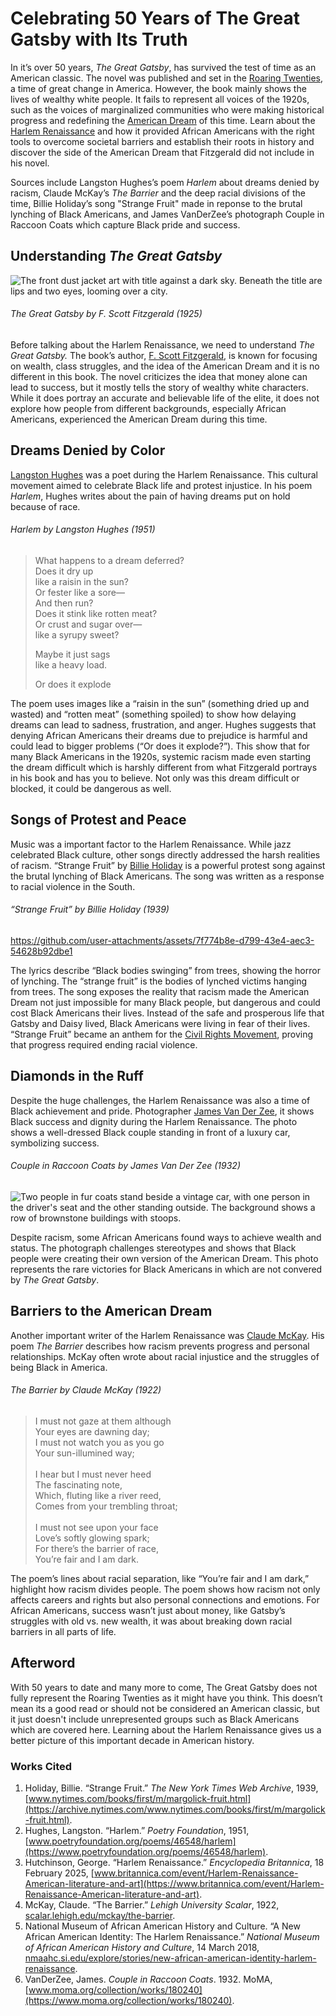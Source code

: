 # Celebrating 50 Years of The Great Gatsby with Its Truth

In it’s over 50 years, _The Great Gatsby_, has survived the test of time as an American classic. The novel was published and set in the [Roaring Twenties], a time of great change in America. However, the book mainly shows the lives of wealthy white people. It fails to represent all voices of the 1920s, such as the voices of marginalized communities who were making historical progress and redefining the [American Dream] of this time. Learn about the [Harlem Renaissance] and how it provided African Americans with the right tools to overcome societal barriers and establish their roots in history and discover the side of the American Dream that Fitzgerald did not include in his novel.

Sources include Langston Hughes’s poem _Harlem_ about dreams denied by racism, Claude McKay’s _The Barrier_ and the deep racial divisions of the time, Billie Holiday’s song "Strange Fruit" made in reponse to the brutal lynching of Black Americans, and James VanDerZee’s photograph Couple in Raccoon Coats which capture Black pride and success.

[Roaring Twenties]: https://en.wikipedia.org/wiki/Roaring_Twenties
[American Dream]: https://en.wikipedia.org/wiki/American_Dream
[Harlem Renaissance]: https://en.wikipedia.org/wiki/Harlem_Renaissance

## Understanding _The Great Gatsby_

![The front dust jacket art with title against a dark sky. Beneath the title are lips and two eyes, looming over a city.](https://ryanlua.github.io/digital-archive-exhibit/assets/the-great-gatsby.avif)

###### _The Great Gatsby_ by F. Scott Fitzgerald (1925)

Before talking about the Harlem Renaissance, we need to understand _The Great Gatsby._ The book’s author, [F. Scott Fitzgerald], is known for focusing on wealth, class struggles, and the idea of the American Dream and it is no different in this book. The novel criticizes the idea that money alone can lead to success, but it mostly tells the story of wealthy white characters. While it does portray an accurate and believable life of the elite, it does not explore how people from different backgrounds, especially African Americans, experienced the American Dream during this time.

[F. Scott Fitzgerald]: https://en.wikipedia.org/wiki/F._Scott_Fitzgerald

## Dreams Denied by Color

[Langston Hughes] was a poet during the Harlem Renaissance. This cultural movement aimed to celebrate Black life and protest injustice. In his poem _Harlem_, Hughes writes about the pain of having dreams put on hold because of race.

###### _Harlem_ by Langston Hughes (1951)

> What happens to a dream deferred?<br>
> Does it dry up<br>
> like a raisin in the sun?<br>
> Or fester like a sore—<br>
> And then run?<br>
> Does it stink like rotten meat?<br>
> Or crust and sugar over—<br>
> like a syrupy sweet?<br>
>
> Maybe it just sags<br>
> like a heavy load.<br>
>
> Or does it explode<br>

The poem uses images like a “raisin in the sun” (something dried up and wasted) and “rotten meat” (something spoiled) to show how delaying dreams can lead to sadness, frustration, and anger. Hughes suggests that denying African Americans their dreams due to prejudice is harmful and could lead to bigger problems (“Or does it explode?”). This show that for many Black Americans in the 1920s, systemic racism made even starting the dream difficult which is harshly different from what Fitzgerald portrays in his book and has you to believe. Not only was this dream difficult or blocked, it could be dangerous as well.

[Langston Hughes]: https://en.wikipedia.org/wiki/Langston_Hughes

## Songs of Protest and Peace

Music was a important factor to the Harlem Renaissance. While jazz celebrated Black culture, other songs directly addressed the harsh realities of racism. “Strange Fruit” by [Billie Holiday] is a powerful protest song against the brutal lynching of Black Americans. The song was written as a response to racial violence in the South.

###### “Strange Fruit” by Billie Holiday (1939)

https://github.com/user-attachments/assets/7f774b8e-d799-43e4-aec3-54628b92dbe1

The lyrics describe “Black bodies swinging” from trees, showing the horror of lynching. The “strange fruit” is the bodies of lynched victims hanging from trees. The song exposes the reality that racism made the American Dream not just impossible for many Black people, but dangerous and could cost Black Americans their lives. Instead of the safe and prosperous life that Gatsby and Daisy lived, Black Americans were living in fear of their lives. “Strange Fruit” became an anthem for the [Civil Rights Movement], proving that progress required ending racial violence.

[Billie Holiday]: https://en.wikipedia.org/wiki/Billie_Holiday
[Civil Rights Movement]: https://en.wikipedia.org/wiki/Civil_rights_movement

## Diamonds in the Ruff

Despite the huge challenges, the Harlem Renaissance was also a time of Black achievement and pride. Photographer [James Van Der Zee], it shows Black success and dignity during the Harlem Renaissance. The photo shows a well-dressed Black couple standing in front of a luxury car, symbolizing success.

###### Couple in Raccoon Coats by James Van Der Zee (1932)

![Two people in fur coats stand beside a vintage car, with one person in the driver's seat and the other standing outside. The background shows a row of brownstone buildings with stoops.](https://ryanlua.github.io/digital-archive-exhibit/assets/couple-in-raccoon-coats.avif)

Despite racism, some African Americans found ways to achieve wealth and status. The photograph challenges stereotypes and shows that Black people were creating their own version of the American Dream. This photo represents the rare victories for Black Americans in which are not convered by _The Great Gatsby_.

[James Van Der Zee]: https://en.wikipedia.org/wiki/James_Van_Der_Zee

## Barriers to the American Dream

Another important writer of the Harlem Renaissance was [Claude McKay](https://en.wikipedia.org/wiki/Claude_McKay). His poem _The Barrier_ describes how racism prevents progress and personal relationships. McKay often wrote about racial injustice and the struggles of being Black in America.


###### _The Barrier_ by Claude McKay (1922)

> I must not gaze at them although<br>
> Your eyes are dawning day;<br>
> I must not watch you as you go<br>
> Your sun-illumined way;<br>
> <br>
> I hear but I must never heed<br>
> The fascinating note,<br>
> Which, fluting like a river reed,<br>
> Comes from your trembling throat;<br>
> <br>
> I must not see upon your face<br>
> Love’s softly glowing spark;<br>
> For there’s the barrier of race,<br>
> You’re fair and I am dark.<br>

The poem’s lines about racial separation, like “You’re fair and I am dark,” highlight how racism divides people. The poem shows how racism not only affects careers and rights but also personal connections and emotions. For African Americans, success wasn’t just about money, like Gatsby’s struggles with old vs. new wealth, it was about breaking down racial barriers in all parts of life.

## Afterword

With 50 years to date and many more to come, The Great Gatsby does not fully represent the Roaring Twenties as it might have you think. This doesn’t mean its a good read or should not be considered an American classic, but it just doesn't include unrepresented groups such as Black Americans which are covered here. Learning about the Harlem Renaissance gives us a better picture of this important decade in American history.

### Works Cited

1. Holiday, Billie. “Strange Fruit.” _The New York Times Web Archive_, 1939, [www.nytimes.com/books/first/m/margolick-fruit.html](https://archive.nytimes.com/www.nytimes.com/books/first/m/margolick-fruit.html).
2. Hughes, Langston. “Harlem.” _Poetry Foundation_, 1951, [www.poetryfoundation.org/poems/46548/harlem](https://www.poetryfoundation.org/poems/46548/harlem).
3. Hutchinson, George. “Harlem Renaissance.” _Encyclopedia Britannica_, 18 February 2025, [www.britannica.com/event/Harlem-Renaissance-American-literature-and-art](https://www.britannica.com/event/Harlem-Renaissance-American-literature-and-art).
4. McKay, Claude. “The Barrier.” _Lehigh University Scalar_, 1922, [scalar.lehigh.edu/mckay/the-barrier](https://scalar.lehigh.edu/mckay/the-barrier).
5. National Museum of African American History and Culture. “A New African American Identity: The Harlem Renaissance.” _National Museum of African American History and Culture_, 14 March 2018, [nmaahc.si.edu/explore/stories/new-african-american-identity-harlem-renaissance](https://nmaahc.si.edu/explore/stories/new-african-american-identity-harlem-renaissance).
6. VanDerZee, James. _Couple in Raccoon Coats_. 1932. MoMA, [www.moma.org/collection/works/180240](https://www.moma.org/collection/works/180240).
